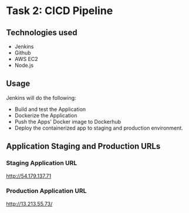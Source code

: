 # Task 2: CICD Pipeline

## Technologies used

* Jenkins
* Github
* AWS EC2
* Node.js

## Usage

Jenkins will do the following:
* Build and test the Application
* Dockerize the Application
* Push the Apps' Docker image to Dockerhub
* Deploy the containerized app to staging and production environment.

## Application Staging and Production URLs

### Staging Application URL
http://54.179.137.71

### Production Application URL
http://13.213.55.73/
